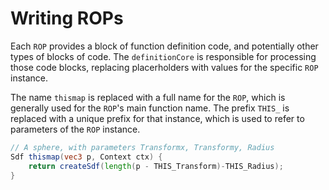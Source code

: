 # Writing ROPs

Each `ROP` provides a block of function definition code, and potentially other types of blocks of code. The `definitionCore` is responsible for processing those code blocks, replacing placerholders with values for the specific `ROP` instance.

The name `thismap` is replaced with a full name for the `ROP`, which is generally used for the `ROP`'s main function name. The prefix `THIS_` is replaced with a unique prefix for that instance, which is used to refer to parameters of the `ROP` instance.

```glsl
// A sphere, with parameters Transformx, Transformy, Radius
Sdf thismap(vec3 p, Context ctx) {
	return createSdf(length(p - THIS_Transform)-THIS_Radius);
}
```
